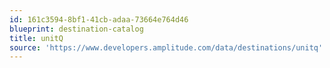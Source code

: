 ```yaml
---
id: 161c3594-8bf1-41cb-adaa-73664e764d46
blueprint: destination-catalog
title: unitQ
source: 'https://www.developers.amplitude.com/data/destinations/unitq'
---
```

